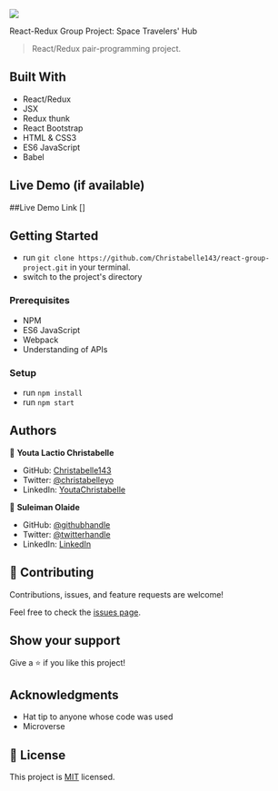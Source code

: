 ![](https://img.shields.io/badge/Microverse-blueviolet)

React-Redux Group Project: Space Travelers' Hub

> React/Redux pair-programming project.


## Built With
- React/Redux
- JSX
- Redux thunk
- React Bootstrap
- HTML & CSS3
- ES6 JavaScript
- Babel

## Live Demo (if available)

##Live Demo Link []


## Getting Started

- run `git clone https://github.com/Christabelle143/react-group-project.git` in your terminal.
- switch to the project's directory

### Prerequisites
- NPM
- ES6 JavaScript
- Webpack
- Understanding of APIs

### Setup
- run `npm install`
- run `npm start`

## Authors

👤 **Youta Lactio Christabelle**

- GitHub: [Christabelle143](https://github.com/Christabelle143)
- Twitter: [@christabelleyo](https://twitter.com/christabelleyo)
- LinkedIn: [YoutaChristabelle](https://linkedin.com/in/YoutaChristabelle)

👤 **Suleiman Olaide**

- GitHub: [@githubhandle](https://github.com/Ceemos96)
- Twitter: [@twitterhandle](https://twitter.com/Ceemos_dev)
- LinkedIn: [LinkedIn](https://www.linkedin.com/in/suleiman-olaide/)

## 🤝 Contributing

Contributions, issues, and feature requests are welcome!

Feel free to check the [issues page](https://github.com/Christabelle143/react-group-project/issues).

## Show your support

Give a ⭐️ if you like this project!

## Acknowledgments

- Hat tip to anyone whose code was used
- Microverse

## 📝 License

This project is [MIT]() licensed.